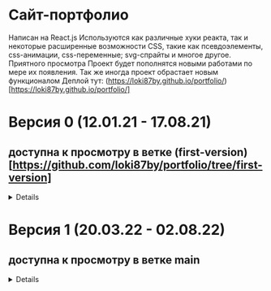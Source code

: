 # Сайт-портфолио
Написан на React.js
Используются как различные хуки реакта, так и некоторые расширенные возможности CSS, такие как псевдоэлементы, css-анимации, css-переменные; svg-спрайты и многое другое.
Приятного просмотра
Проект будет пополнятся новыми работами по мере их появления.
Так же иногда проект обрастает новым функционалом
Деплой тут: (https://loki87by.github.io/portfolio/) [https://loki87by.github.io/portfolio/]
# Версия 0 (12.01.21 - 17.08.21)
## доступна к просмотру в ветке (first-version) [https://github.com/loki87by/portfolio/tree/first-version]

<details>

## Версия 0.1.1(11.02.21):
Добавлена анимация при наведении на аватар, возможность начать игру заново после проигрыша
## Версия 0.1.2(12.02.21):
Произведен дебаггинг интерфейса при адаптиве
## Версия 0.1.3(24.06.21):
Произведен рефакторинг раздела "работы". Обновлены пакеты библиотек.
## Версия 0.1.4(28.06.21):
Добавлено 5 работ. исправлена предзагрузка изображений
## Версия 0.2.0(29.06.21):
Добавлена одна работа. Добавлена возможность переключения на светлый фон. Дополнено описание. Растровое лого в шапке заменено векторным.
## Версия 0.2.1(17.07.21):
Добавлена одна работа. Пофиксены баги. Произведен небольшой рефакторинг кода.
## Версия 0.2.2(19.07.21):
Добавлена одна работа. Произведен частичный рефакторинг.
## Версия 0.2.3(14.08.21):
На экранах маленькой ширины исправлены баги тапа запуска игры и полей ввода диапазона
## Версия 0.2.4(17.08.21):
Добавлена подсказка для анимации работ

</details>

# Версия 1 (20.03.22 - 02.08.22)
## доступна к просмотру в ветке main

<details>

## Версия 1.0.0(20.03.22):
Произведен полный рефакторинг кода, полностью переделан интерфейс, встроенная ранее игра вынесена в отдельный проект, добавлены слайдеры, биография оформлена в виде js-кода, возраст отображается в режиме реального времени (с возможностью просмотра в режиме двоичной системы счисления). Используемый стек переведен в градационную модель отсортированную по мере степени освоения того или иного инструмента.
Добавлен сертификат EPAM. Возможность переключения светлой/темной темы заменена выбором любой цветовой гаммы, и прочие мелкие изменения.
## Версия 1.0.1(21.03.22):
Исправлен баг с предзагрузкой изображений.
## Версия 1.0.2(22.03.22):
Добавлен 1 проект.
## Версия 1.0.3(23.03.22):
Добавлена одна работа включающая 2 проекта (бэк и фронт).
Внесены некоторые изменения в добавленные ранее работы
## Версия 1.0.4(29.03.22):
Добавлены 2 однотипных проекта (классика и Vue).
## Версия 1.0.5(31.03.22):
Добавлен 1 проект.
## Версия 1.0.6(02.04.22):
Добавлен 1 проект. Произведена оптимизация изображений
## Версия 1.0.7(04.04.22):
Добавлен 1 проект.
## Версия 1.0.8(05.04.22):
Добавлен 1 проект. Исправлены выявленные баги
## Версия 1.0.9(12.04.22):
Добавлена одна работа включающая 2 проекта (бэк и фронт).
Добавлена автоматическая прокрутка к проекту по клику на его изображении в галерее слайдера
## Версия 1.0.10(22.04.22):
Устранены найденные баги
## Версия 1.0.11(26.07.22):
Добавлена одна работа включающая 2 проекта (бэк и фронт).
Устранены найденные баги
## Версия 1.0.12(28.07.22):
Добавлена одна работа.
Устранен баг фильтрации по redux
## Версия 1.0.13(31.07.22):
Добавлена одна работа.
## Версия 1.1.0(02.08.22):
Произведен рефакторинг простых анимаций,
устранен баг подсчета времени жизни

</details>
